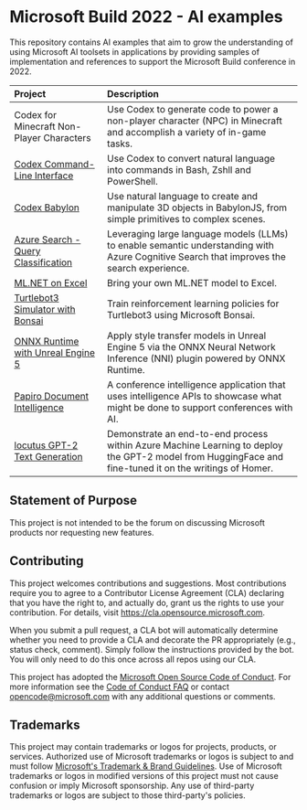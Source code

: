# Microsoft Build 2022 - AI examples
This repository contains AI examples that aim to grow the understanding of using Microsoft AI toolsets in applications by providing samples of implementation and references to support the Microsoft Build conference in 2022. 

| Project | Description |
| :-- | :-- |
| Codex for Minecraft Non-Player Characters | Use Codex to generate code to power a non-player character (NPC) in Minecraft and accomplish a variety of in-game tasks. |
| [Codex Command-Line Interface](https://github.com/microsoft/NL-CLI) | Use Codex to convert natural language into commands in Bash, Zshll and PowerShell. |
| [Codex Babylon](https://github.com/microsoft/Babylex) | Use natural language to create and manipulate 3D objects in BabylonJS, from simple primitives to complex scenes. |
| [Azure Search - Query Classification](https://github.com/microsoft/azure-search-query-classification/) | Leveraging large language models (LLMs) to enable semantic understanding with Azure Cognitive Search that improves the search experience. |
| [ML.NET on Excel](https://github.com/microsoft/MLNETExcel) | Bring your own ML.NET model to Excel. |
| [Turtlebot3 Simulator with Bonsai](https://github.com/microsoft/ROS-bonsai-connector/blob/main/samples/turtlebot3_bonsai/README.md) | Train reinforcement learning policies for Turtlebot3 using Microsoft Bonsai. |
| [ONNX Runtime with Unreal Engine 5](https://github.com/microsoft/OnnxRuntime-UnrealEngine5-StyleTransfer-NNI-Plugin) | Apply style transfer models in Unreal Engine 5 via the ONNX Neural Network Inference (NNI) plugin powered by ONNX Runtime. |
| [Papiro Document Intelligence](https://github.com/azure-samples/papiro) | A conference intelligence application that uses intelligence APIs to showcase what might be done to support conferences with AI. |
| [locutus GPT-2 Text Generation](https://github.com/Azure-Samples/locutus) | Demonstrate an end-to-end process within Azure Machine Learning to deploy the GPT-2 model from HuggingFace and fine-tuned it on the writings of Homer. |

## Statement of Purpose
This project is not intended to be the forum on discussing Microsoft products nor requesting new features. 

## Contributing

This project welcomes contributions and suggestions.  Most contributions require you to agree to a
Contributor License Agreement (CLA) declaring that you have the right to, and actually do, grant us
the rights to use your contribution. For details, visit https://cla.opensource.microsoft.com.

When you submit a pull request, a CLA bot will automatically determine whether you need to provide
a CLA and decorate the PR appropriately (e.g., status check, comment). Simply follow the instructions
provided by the bot. You will only need to do this once across all repos using our CLA.

This project has adopted the [Microsoft Open Source Code of Conduct](https://opensource.microsoft.com/codeofconduct/).
For more information see the [Code of Conduct FAQ](https://opensource.microsoft.com/codeofconduct/faq/) or
contact [opencode@microsoft.com](mailto:opencode@microsoft.com) with any additional questions or comments.

## Trademarks

This project may contain trademarks or logos for projects, products, or services. Authorized use of Microsoft 
trademarks or logos is subject to and must follow 
[Microsoft's Trademark & Brand Guidelines](https://www.microsoft.com/en-us/legal/intellectualproperty/trademarks/usage/general).
Use of Microsoft trademarks or logos in modified versions of this project must not cause confusion or imply Microsoft sponsorship.
Any use of third-party trademarks or logos are subject to those third-party's policies.

